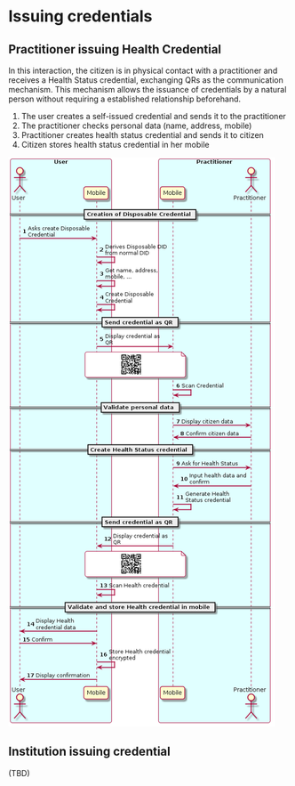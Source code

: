 # Issuing credentials

## Practitioner issuing Health Credential

In this interaction, the citizen is in physical contact with a practitioner and receives a Health Status credential, exchanging QRs as the communication mechanism.
This mechanism allows the issuance of credentials by a natural person without requiring a established relationship beforehand.

1. The user creates a self-issued credential and sends it to the practitioner
2. The practitioner checks personal data (name, address, mobile)
3. Practitioner creates health status credential and sends it to citizen
4. Citizen stores health status credential in her mobile

![](../images/credential-flow/practitioner.png)

## Institution issuing credential

(TBD)
